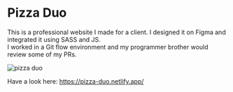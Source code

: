 # Pizza Duo 

This is a professional website I made for a client. I designed it on Figma and integrated it using SASS and JS. <br>
I worked in a Git flow environment and my programmer brother would review some of my PRs.

![pizza duo](https://user-images.githubusercontent.com/61904483/104750985-10c33f80-5755-11eb-8418-6f6c12503a8c.png)

Have a look here: https://pizza-duo.netlify.app/
